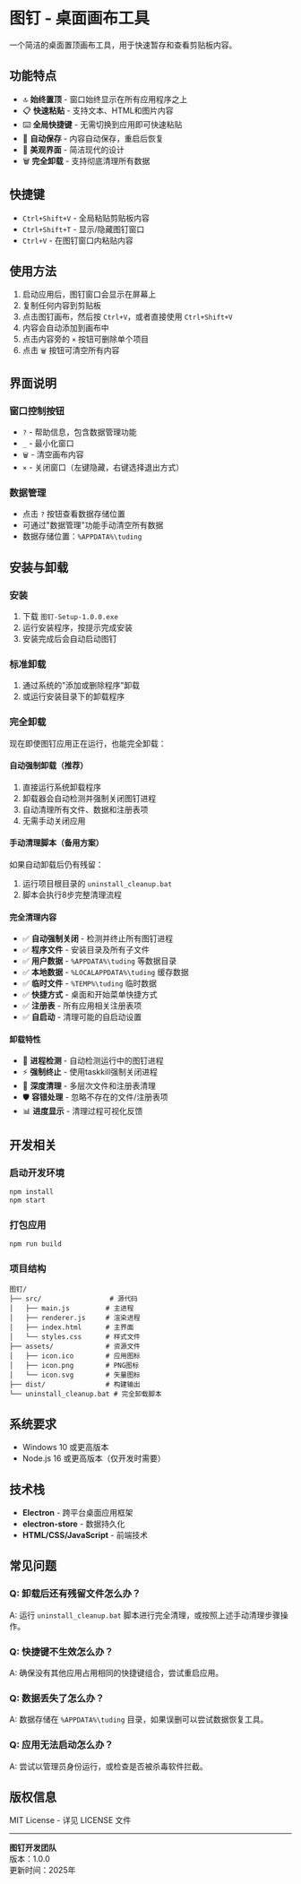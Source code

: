 # 图钉 - 桌面画布工具

一个简洁的桌面置顶画布工具，用于快速暂存和查看剪贴板内容。

## 功能特点

- 🔝 **始终置顶** - 窗口始终显示在所有应用程序之上
- 📋 **快速粘贴** - 支持文本、HTML和图片内容
- ⌨️ **全局快捷键** - 无需切换到应用即可快速粘贴
- 💾 **自动保存** - 内容自动保存，重启后恢复
- 🎨 **美观界面** - 简洁现代的设计
- 🗑️ **完全卸载** - 支持彻底清理所有数据

## 快捷键

- `Ctrl+Shift+V` - 全局粘贴剪贴板内容
- `Ctrl+Shift+T` - 显示/隐藏图钉窗口
- `Ctrl+V` - 在图钉窗口内粘贴内容

## 使用方法

1. 启动应用后，图钉窗口会显示在屏幕上
2. 复制任何内容到剪贴板
3. 点击图钉画布，然后按 `Ctrl+V`，或者直接使用 `Ctrl+Shift+V`
4. 内容会自动添加到画布中
5. 点击内容旁的 `×` 按钮可删除单个项目
6. 点击 `🗑️` 按钮可清空所有内容

## 界面说明

### 窗口控制按钮
- `?` - 帮助信息，包含数据管理功能
- `_` - 最小化窗口
- `🗑️` - 清空画布内容
- `×` - 关闭窗口（左键隐藏，右键选择退出方式）

### 数据管理
- 点击 `?` 按钮查看数据存储位置
- 可通过"数据管理"功能手动清空所有数据
- 数据存储位置：`%APPDATA%\tuding`

## 安装与卸载

### 安装
1. 下载 `图钉-Setup-1.0.0.exe`
2. 运行安装程序，按提示完成安装
3. 安装完成后会自动启动图钉

### 标准卸载
1. 通过系统的"添加或删除程序"卸载
2. 或运行安装目录下的卸载程序

### 完全卸载
现在即使图钉应用正在运行，也能完全卸载：

#### **自动强制卸载**（推荐）
1. 直接运行系统卸载程序
2. 卸载器会自动检测并强制关闭图钉进程
3. 自动清理所有文件、数据和注册表项
4. 无需手动关闭应用

#### **手动清理脚本**（备用方案）
如果自动卸载后仍有残留：
1. 运行项目根目录的 `uninstall_cleanup.bat`
2. 脚本会执行8步完整清理流程

#### **完全清理内容**
- ✅ **自动强制关闭** - 检测并终止所有图钉进程
- ✅ **程序文件** - 安装目录及所有子文件
- ✅ **用户数据** - `%APPDATA%\tuding` 等数据目录
- ✅ **本地数据** - `%LOCALAPPDATA%\tuding` 缓存数据
- ✅ **临时文件** - `%TEMP%\tuding` 临时数据
- ✅ **快捷方式** - 桌面和开始菜单快捷方式
- ✅ **注册表** - 所有应用相关注册表项
- ✅ **自启动** - 清理可能的自启动设置

#### **卸载特性**
- 🔄 **进程检测** - 自动检测运行中的图钉进程
- ⚡ **强制终止** - 使用taskkill强制关闭进程
- 🧹 **深度清理** - 多层次文件和注册表清理
- 🛡️ **容错处理** - 忽略不存在的文件/注册表项
- 📊 **进度显示** - 清理过程可视化反馈

## 开发相关

### 启动开发环境
```bash
npm install
npm start
```

### 打包应用
```bash
npm run build
```

### 项目结构
```
图钉/
├── src/                 # 源代码
│   ├── main.js         # 主进程
│   ├── renderer.js     # 渲染进程
│   ├── index.html      # 主界面
│   └── styles.css      # 样式文件
├── assets/             # 资源文件
│   ├── icon.ico        # 应用图标
│   ├── icon.png        # PNG图标
│   └── icon.svg        # 矢量图标
├── dist/               # 构建输出
└── uninstall_cleanup.bat # 完全卸载脚本
```

## 系统要求

- Windows 10 或更高版本
- Node.js 16 或更高版本（仅开发时需要）

## 技术栈

- **Electron** - 跨平台桌面应用框架
- **electron-store** - 数据持久化
- **HTML/CSS/JavaScript** - 前端技术

## 常见问题

### Q: 卸载后还有残留文件怎么办？
A: 运行 `uninstall_cleanup.bat` 脚本进行完全清理，或按照上述手动清理步骤操作。

### Q: 快捷键不生效怎么办？
A: 确保没有其他应用占用相同的快捷键组合，尝试重启应用。

### Q: 数据丢失了怎么办？
A: 数据存储在 `%APPDATA%\tuding` 目录，如果误删可以尝试数据恢复工具。

### Q: 应用无法启动怎么办？
A: 尝试以管理员身份运行，或检查是否被杀毒软件拦截。

## 版权信息

MIT License - 详见 LICENSE 文件

---

**图钉开发团队**  
版本：1.0.0  
更新时间：2025年